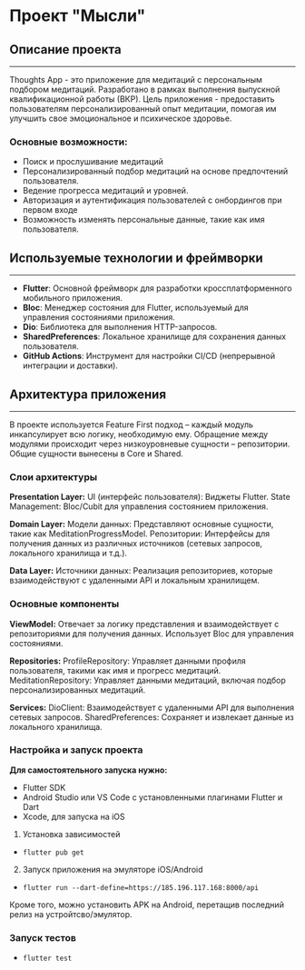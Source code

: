 # Проект "Мысли"
## Описание проекта

---
Thoughts App - это приложение для медитаций с персональным подбором медитаций. Разработано в рамках выполнения выпускной квалификационной работы (ВКР). Цель приложения - предоставить пользователям персонализированный опыт медитации, помогая им улучшить свое эмоциональное и психическое здоровье.
### Основные возможности:

- Поиск и прослушивание медитаций
- Персонализированный подбор медитаций на основе предпочтений пользователя.
- Ведение прогресса медитаций и уровней.
- Авторизация и аутентификация пользователей с онбордингов при первом входе
- Возможность изменять персональные данные, такие как имя пользователя.

## Используемые технологии и фреймворки

---
- **Flutter**: Основной фреймворк для разработки кроссплатформенного мобильного приложения.
- **Bloc**: Менеджер состояния для Flutter, используемый для управления состояниями приложения.
- **Dio**: Библиотека для выполнения HTTP-запросов.
- **SharedPreferences**: Локальное хранилище для сохранения данных пользователя.
- **GitHub Actions**: Инструмент для настройки CI/CD (непрерывной интеграции и доставки).

## Архитектура приложения

---
В проекте используется Feature First подход – каждый модуль инкапсулирует всю логику, необходимую ему. 
Обращение между модулями происходит через низкоуровневые сущности – репозитории. Общие сущности вынесены в Core и Shared.

### Слои архитектуры

**Presentation Layer:**
UI (интерфейс пользователя): Виджеты Flutter.
State Management: Bloc/Cubit для управления состоянием приложения.

**Domain Layer:**
Модели данных: Представляют основные сущности, такие как MeditationProgressModel.
Репозитории: Интерфейсы для получения данных из различных источников (сетевых запросов, локального хранилища и т.д.).

**Data Layer:**
Источники данных: Реализация репозиториев, которые взаимодействуют с удаленными API и локальным хранилищем.

### Основные компоненты

**ViewModel:**
Отвечает за логику представления и взаимодействует с репозиториями для получения данных.
Использует Bloc для управления состояниями.

**Repositories:**
ProfileRepository: Управляет данными профиля пользователя, такими как имя и прогресс медитаций.
MeditationRepository: Управляет данными медитаций, включая подбор персонализированных медитаций.

**Services:**
DioClient: Взаимодействует с удаленными API для выполнения сетевых запросов.
SharedPreferences: Сохраняет и извлекает данные из локального хранилища.

### Настройка и запуск проекта

**Для самостоятельного запуска нужно:** 

- Flutter SDK
- Android Studio или VS Code с установленными плагинами Flutter и Dart
- Xcode, для запуска на iOS

1. Установка зависимостей

- ```flutter pub get```

2. Запуск приложения на эмуляторе iOS/Android 

- ```flutter run --dart-define=https://185.196.117.168:8000/api```

Кроме того, можно установить APK на Android, перетащив последний релиз на устройтсво/эмулятор.

### Запуск тестов

- ```flutter test```


